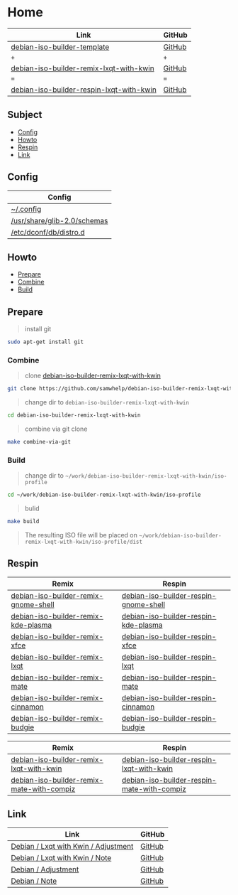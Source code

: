 

# Home

| Link | GitHub |
| ---- | ------ |
| [debian-iso-builder-template](https://samwhelp.github.io/debian-iso-builder-template/) | [GitHub](https://github.com/samwhelp/debian-iso-builder-template) |
| `+` | `+` |
| [debian-iso-builder-remix-lxqt-with-kwin](https://samwhelp.github.io/debian-iso-builder-remix-lxqt-with-kwin/) | [GitHub](https://github.com/samwhelp/debian-iso-builder-remix-lxqt-with-kwin) |
| `=` | `=` |
| [debian-iso-builder-respin-lxqt-with-kwin](https://samwhelp.github.io/debian-iso-builder-respin-lxqt-with-kwin/) | [GitHub](https://github.com/samwhelp/debian-iso-builder-respin-lxqt-with-kwin) |




## Subject

* [Config](#config)
* [Howto](#howto)
* [Respin](#respin)
* [Link](#link)




## Config

| Config |
| ------ |
| [~/.config](https://github.com/samwhelp/debian-iso-builder-remix-lxqt-with-kwin/tree/main/profile/template/asset/overlay/etc/skel/.config) |
| [/usr/share/glib-2.0/schemas](https://github.com/samwhelp/debian-iso-builder-remix-lxqt-with-kwin/tree/main/profile/template/asset/overlay/usr/share/glib-2.0/schemas) |
| [/etc/dconf/db/distro.d](https://github.com/samwhelp/debian-iso-builder-remix-lxqt-with-kwin/tree/main/profile/template/asset/overlay/etc/dconf/db/distro.d) |




## Howto

* [Prepare](#prepare)
* [Combine](#combine)
* [Build](#build)




## Prepare

> install git

``` sh
sudo apt-get install git
```




### Combine

> clone [debian-iso-builder-remix-lxqt-with-kwin](https://github.com/samwhelp/debian-iso-builder-remix-lxqt-with-kwin)

``` sh
git clone https://github.com/samwhelp/debian-iso-builder-remix-lxqt-with-kwin.git
```


> change dir to `debian-iso-builder-remix-lxqt-with-kwin`

``` sh
cd debian-iso-builder-remix-lxqt-with-kwin
```


> combine via git clone

``` sh
make combine-via-git
```


### Build


> change dir to `~/work/debian-iso-builder-remix-lxqt-with-kwin/iso-profile`

``` sh
cd ~/work/debian-iso-builder-remix-lxqt-with-kwin/iso-profile
```


> bulid

``` sh
make build
```

> The resulting ISO file will be placed on `~/work/debian-iso-builder-remix-lxqt-with-kwin/iso-profile/dist`




## Respin

| Remix | Respin |
| ----- | ------ |
| [debian-iso-builder-remix-gnome-shell](https://github.com/samwhelp/debian-iso-builder-remix-gnome-shell) | [debian-iso-builder-respin-gnome-shell](https://github.com/samwhelp/debian-iso-builder-respin-gnome-shell) |
| [debian-iso-builder-remix-kde-plasma](https://github.com/samwhelp/debian-iso-builder-remix-kde-plasma) | [debian-iso-builder-respin-kde-plasma](https://github.com/samwhelp/debian-iso-builder-respin-kde-plasma) |
| [debian-iso-builder-remix-xfce](https://github.com/samwhelp/debian-iso-builder-remix-xfce) | [debian-iso-builder-respin-xfce](https://github.com/samwhelp/debian-iso-builder-respin-xfce) |
| [debian-iso-builder-remix-lxqt](https://github.com/samwhelp/debian-iso-builder-remix-lxqt) | [debian-iso-builder-respin-lxqt](https://github.com/samwhelp/debian-iso-builder-respin-lxqt) |
| [debian-iso-builder-remix-mate](https://github.com/samwhelp/debian-iso-builder-remix-mate) | [debian-iso-builder-respin-mate](https://github.com/samwhelp/debian-iso-builder-respin-mate) |
| [debian-iso-builder-remix-cinnamon](https://github.com/samwhelp/debian-iso-builder-remix-cinnamon) | [debian-iso-builder-respin-cinnamon](https://github.com/samwhelp/debian-iso-builder-respin-cinnamon) |
| [debian-iso-builder-remix-budgie](https://github.com/samwhelp/debian-iso-builder-remix-budgie) | [debian-iso-builder-respin-budgie](https://github.com/samwhelp/debian-iso-builder-respin-budgie) |


| Remix | Respin |
| ----- | ------ |
| [debian-iso-builder-remix-lxqt-with-kwin](https://github.com/samwhelp/debian-iso-builder-remix-lxqt-with-kwin) | [debian-iso-builder-respin-lxqt-with-kwin](https://github.com/samwhelp/debian-iso-builder-respin-lxqt-with-kwin) |
| [debian-iso-builder-remix-mate-with-compiz](https://github.com/samwhelp/debian-iso-builder-remix-mate-with-compiz) | [debian-iso-builder-respin-mate-with-compiz](https://github.com/samwhelp/debian-iso-builder-respin-mate-with-compiz) |




## Link

| Link | GitHub |
| ---- | ------ |
| [Debian / Lxqt with Kwin / Adjustment](https://samwhelp.github.io/debian-lxqt-with-kwin-adjustment/) | [GitHub](https://github.com/samwhelp/debian-lxqt-with-kwin-adjustment) |
| [Debian / Lxqt with Kwin / Note](https://samwhelp.github.io/note-about-debian-lxqt-with-kwin/) | [GitHub](https://github.com/samwhelp/note-about-debian-lxqt-with-kwin) |
| [Debian / Adjustment](https://samwhelp.github.io/debian-adjustment/) | [GitHub](https://github.com/samwhelp/debian-adjustment) |
| [Debian / Note](https://samwhelp.github.io/note-about-debian/) | [GitHub](https://github.com/samwhelp/note-about-debian) |
